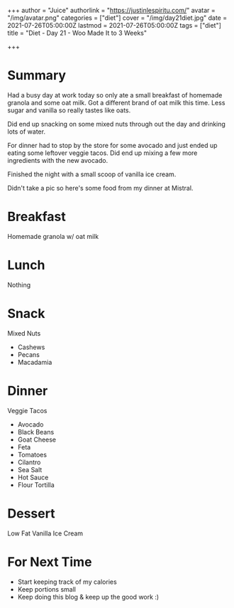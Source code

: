 +++
author = "Juice"
authorlink = "https://justinlespiritu.com/"
avatar = "/img/avatar.png"
categories = ["diet"]
cover = "/img/day21diet.jpg"
date = 2021-07-26T05:00:00Z
lastmod = 2021-07-26T05:00:00Z
tags = ["diet"]
title = "Diet - Day 21 - Woo Made It to 3 Weeks"

+++
# Summary

Had a busy day at work today so only ate a small breakfast of homemade granola and some oat milk.  Got a different brand of oat milk this time.  Less sugar and vanilla so really tastes like oats.

Did end up snacking on some mixed nuts through out the day and drinking lots of water.

For dinner had to stop by the store for some avocado and just ended up eating some leftover veggie tacos.  Did end up mixing a few more ingredients with the new avocado.

Finished the night with a small scoop of vanilla ice cream.

Didn't take a pic so here's some food from my dinner at Mistral.

# Breakfast

Homemade granola w/ oat milk

# Lunch

Nothing

# Snack

Mixed Nuts

* Cashews
* Pecans
* Macadamia 

# Dinner

Veggie Tacos

* Avocado
* Black Beans
* Goat Cheese
* Feta
* Tomatoes
* Cilantro
* Sea Salt
* Hot Sauce
* Flour Tortilla

# Dessert

Low Fat Vanilla Ice Cream

# For Next Time

* Start keeping track of my calories
* Keep portions small
* Keep doing this blog & keep up the good work :)